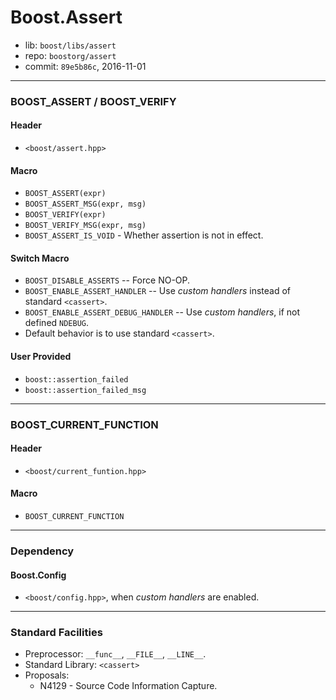 # Boost.Assert

* lib: `boost/libs/assert`
* repo: `boostorg/assert`
* commit: `89e5b86c`, 2016-11-01

------
### BOOST_ASSERT / BOOST_VERIFY

#### Header

* `<boost/assert.hpp>`

#### Macro

* `BOOST_ASSERT(expr)`
* `BOOST_ASSERT_MSG(expr, msg)`
* `BOOST_VERIFY(expr)`
* `BOOST_VERIFY_MSG(expr, msg)`
* `BOOST_ASSERT_IS_VOID` - Whether assertion is not in effect.

#### Switch Macro

* `BOOST_DISABLE_ASSERTS` -- Force NO-OP.
* `BOOST_ENABLE_ASSERT_HANDLER` -- Use _custom handlers_ instead of standard `<cassert>`.
* `BOOST_ENABLE_ASSERT_DEBUG_HANDLER` -- Use _custom handlers_, if not defined `NDEBUG`.
* Default behavior is to use standard `<cassert>`.

#### User Provided

* `boost::assertion_failed`
* `boost::assertion_failed_msg`

------
### BOOST_CURRENT_FUNCTION

#### Header

* `<boost/current_funtion.hpp>`

#### Macro

* `BOOST_CURRENT_FUNCTION`

------
### Dependency

#### Boost.Config

* `<boost/config.hpp>`, when _custom handlers_ are enabled.

------
### Standard Facilities

* Preprocessor: `__func__`, `__FILE__`, `__LINE__`.
* Standard Library: `<cassert>`
* Proposals:
  * N4129 - Source Code Information Capture.
